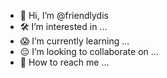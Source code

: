 - 🗿 Hi, I’m @friendlydis
- 🛠️ I’m interested in ...
- 😱 I’m currently learning ...
- 😔 I’m looking to collaborate on ...
- 🤫 How to reach me ...

<!---
friendlydis/friendlydis is a ✨ special ✨ repository because its `README.md` (this file) appears on your GitHub profile.
You can click the Preview link to take a look at your changes.
--->
